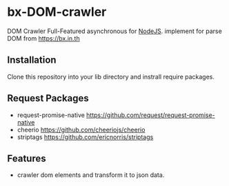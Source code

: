 # bx-DOM-crawler
 DOM Crawler Full-Featured asynchronous for [NodeJS](http://nodejs.org). implement for parse DOM from https://bx.in.th  

## Installation
  Clone this repository into your lib directory and instrall require packages.
  
## Request Packages
- request-promise-native https://github.com/request/request-promise-native
- cheerio https://github.com/cheeriojs/cheerio
- striptags https://github.com/ericnorris/striptags

## Features
- crawler dom elements and transform it to json data. 
